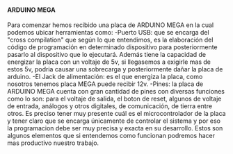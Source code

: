 #### ARDUINO MEGA
Para comenzar hemos recibido una placa de ARDUINO MEGA en la cual podemos ubicar herramientas como:
-Puerto USB: que se encarga del "cross compilation" que según lo que entendimos, es la elaboración del código de programación  en determinado dispositivo para posteriormente pasarlo al dispositivo que lo ejecutará. Además tiene la capacidad de energizar la placa con un voltaje de 5v, si llegasemos a exigirle mas de estos 5v, podria causar una sobrecarga y posteriormente dañar la placa de arduino.
-El Jack de alimentación: es el que energiza la placa, como nosotros tenemos placa MEGA puede recibir 12v.
-Pines: la placa de ARDUINO MEGA cuenta con gran cantidad de pines con diversas funciones como lo son: para el voltaje de salida, el boton de reset, algunos de voltaje de entrada, análogos y otros digitales, de comunicación, de tierra entre otros.
Es preciso tener muy presente cuál es el microcontrolador de la placa y tener claro que se encarga únicamente de controlar el sistema y por eso la programacion debe ser muy precisa y exacta en su desarrollo.
Estos son algunos elementos que si entendemos como funcionan podremos hacer mas productivo nuestro trabajo.
